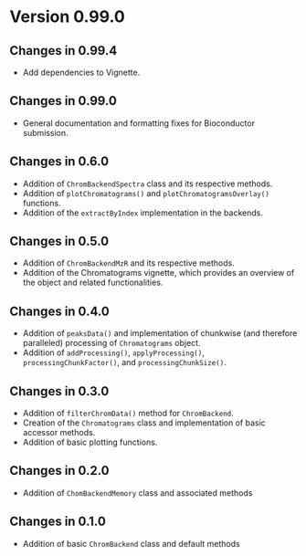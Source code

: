 # Version 0.99.0

## Changes in 0.99.4

- Add dependencies to Vignette.

## Changes in 0.99.0

- General documentation and formatting fixes for Bioconductor submission.

## Changes in 0.6.0

- Addition of `ChromBackendSpectra` class and its respective methods.
- Addition of `plotChromatograms()` and `plotChromatogramsOverlay()` functions.
- Addition of the `extractByIndex` implementation in the backends.

## Changes in 0.5.0

- Addition of `ChromBackendMzR` and its respective methods.
- Addition of the Chromatograms vignette, which provides an overview of the
  object and related functionalities.

## Changes in 0.4.0
- Addition of `peaksData()` and implementation of chunkwise (and therefore
  paralleled) processing of `Chromatograms` object.
- Addition of `addProcessing()`, `applyProcessing()`, `processingChunkFactor()`,
  and `processingChunkSize()`.

## Changes in 0.3.0
- Addition of `filterChromData()` method for `ChromBackend`.
- Creation of the `Chromatograms` class and implementation of basic accessor
  methods.
- Addition of basic plotting functions.

## Changes in 0.2.0
- Addition of `ChomBackendMemory` class and associated methods

## Changes in 0.1.0
- Addition of basic `ChromBackend` class and default methods
